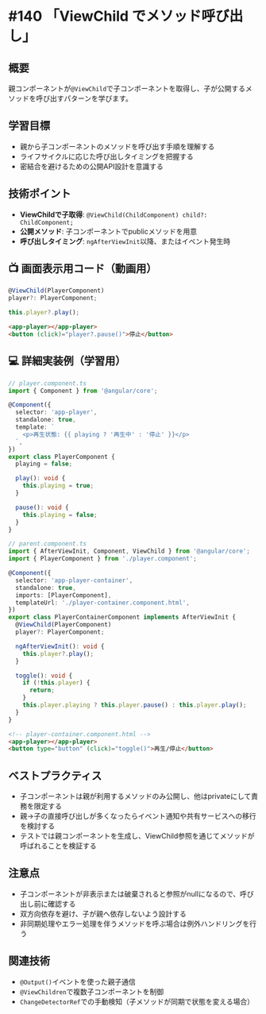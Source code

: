 # #140 「ViewChild でメソッド呼び出し」

## 概要
親コンポーネントが`@ViewChild`で子コンポーネントを取得し、子が公開するメソッドを呼び出すパターンを学びます。

## 学習目標
- 親から子コンポーネントのメソッドを呼び出す手順を理解する
- ライフサイクルに応じた呼び出しタイミングを把握する
- 密結合を避けるための公開API設計を意識する

## 技術ポイント
- **ViewChildで子取得**: `@ViewChild(ChildComponent) child?: ChildComponent;`
- **公開メソッド**: 子コンポーネントでpublicメソッドを用意
- **呼び出しタイミング**: `ngAfterViewInit`以降、またはイベント発生時

## 📺 画面表示用コード（動画用）

```typescript
@ViewChild(PlayerComponent)
player?: PlayerComponent;
```

```typescript
this.player?.play();
```

```html
<app-player></app-player>
<button (click)="player?.pause()">停止</button>
```

## 💻 詳細実装例（学習用）
```typescript
// player.component.ts
import { Component } from '@angular/core';

@Component({
  selector: 'app-player',
  standalone: true,
  template: `
    <p>再生状態: {{ playing ? '再生中' : '停止' }}</p>
  `,
})
export class PlayerComponent {
  playing = false;

  play(): void {
    this.playing = true;
  }

  pause(): void {
    this.playing = false;
  }
}
```

```typescript
// parent.component.ts
import { AfterViewInit, Component, ViewChild } from '@angular/core';
import { PlayerComponent } from './player.component';

@Component({
  selector: 'app-player-container',
  standalone: true,
  imports: [PlayerComponent],
  templateUrl: './player-container.component.html',
})
export class PlayerContainerComponent implements AfterViewInit {
  @ViewChild(PlayerComponent)
  player?: PlayerComponent;

  ngAfterViewInit(): void {
    this.player?.play();
  }

  toggle(): void {
    if (!this.player) {
      return;
    }
    this.player.playing ? this.player.pause() : this.player.play();
  }
}
```

```html
<!-- player-container.component.html -->
<app-player></app-player>
<button type="button" (click)="toggle()">再生/停止</button>
```

## ベストプラクティス
- 子コンポーネントは親が利用するメソッドのみ公開し、他はprivateにして責務を限定する
- 親→子の直接呼び出しが多くなったらイベント通知や共有サービスへの移行を検討する
- テストでは親コンポーネントを生成し、ViewChild参照を通じてメソッドが呼ばれることを検証する

## 注意点
- 子コンポーネントが非表示または破棄されると参照がnullになるので、呼び出し前に確認する
- 双方向依存を避け、子が親へ依存しないよう設計する
- 非同期処理やエラー処理を伴うメソッドを呼ぶ場合は例外ハンドリングを行う

## 関連技術
- `@Output()`イベントを使った親子通信
- `@ViewChildren`で複数子コンポーネントを制御
- `ChangeDetectorRef`での手動検知（子メソッドが同期で状態を変える場合）
